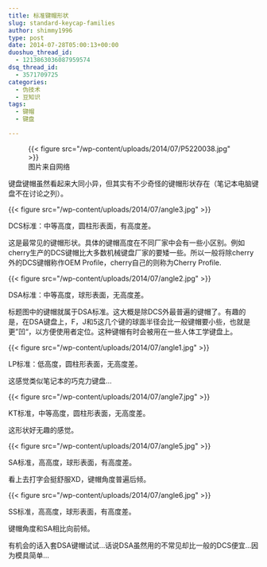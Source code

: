 ```yaml
---
title: 标准键帽形状
slug: standard-keycap-families
author: shimmy1996
type: post
date: 2014-07-28T05:00:13+00:00
duoshuo_thread_id:
  - 1213863036087959574
dsq_thread_id:
  - 3571709725
categories:
  - 伪技术
  - 豆知识
tags:
  - 键帽
  - 键盘

---
```

<figure>
{{< figure src="/wp-content/uploads/2014/07/P5220038.jpg" >}}
<figcaption>图片来自网络</figcaption>
</figure>

键盘键帽虽然看起来大同小异，但其实有不少奇怪的键帽形状存在（笔记本电脑键盘不在讨论之列）。

{{< figure src="/wp-content/uploads/2014/07/angle3.jpg" >}}

DCS标准：中等高度，圆柱形表面，有高度差。

这是最常见的键帽形状。具体的键帽高度在不同厂家中会有一些小区别。例如cherry生产的DCS键帽比大多数机械键盘厂家的要矮一些。所以一般将除cherry外的DCS键帽称作OEM Profile，cherry自己的则称为Cherry Profile.

{{< figure src="/wp-content/uploads/2014/07/angle2.jpg" >}}

DSA标准：中等高度，球形表面，无高度差。

标题图中的键帽就属于DSA标准。这大概是除DCS外最普遍的键帽了。有趣的是，在DSA键盘上，F，J和5这几个键的球面半径会比一般键帽要小些，也就是更”凹“，以方便使用者定位。这种键帽有时会被用在一些人体工学键盘上。

{{< figure src="/wp-content/uploads/2014/07/angle1.jpg" >}}

LP标准：低高度，圆柱形表面，无高度差。

这感觉类似笔记本的巧克力键盘&#8230;

{{< figure src="/wp-content/uploads/2014/07/angle7.jpg" >}}

KT标准，中等高度，圆柱形表面，无高度差。

这形状好无趣的感觉。

{{< figure src="/wp-content/uploads/2014/07/angle5.jpg" >}}

SA标准，高高度，球形表面，有高度差。

看上去打字会挺舒服XD，键帽角度普遍后倾。

{{< figure src="/wp-content/uploads/2014/07/angle6.jpg" >}}

SS标准，高高度，球形表面，有高度差。

键帽角度和SA相比向前倾。

有机会的话入套DSA键帽试试&#8230;话说DSA虽然用的不常见却比一般的DCS便宜&#8230;因为模具简单&#8230;
